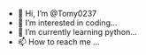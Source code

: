 - 👋 Hi, I’m @Tomy0237
- 👀 I’m interested in coding...
- 🌱 I’m currently learning python...
- 📫 How to reach me ...

<!---
Tomy0237/Tomy0237 is a ✨ special ✨ repository because its `README.md` (this file) appears on your GitHub profile.
You can click the Preview link to take a look at your changes.
--->
